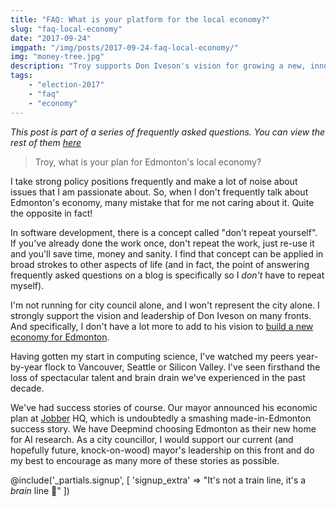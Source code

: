 ```yaml
---
title: "FAQ: What is your platform for the local economy?"
slug: "faq-local-economy"
date: "2017-09-24"
imgpath: "/img/posts/2017-09-24-faq-local-economy/"
img: "money-tree.jpg"
description: "Troy supports Don Iveson's vision for growing a new, innovative local economy"
tags: 
    - "election-2017"
    - "faq"
    - "economy"
---
```


*This post is part of a series of frequently asked questions. You can view the rest of them [here](/faq)*

> Troy, what is your plan for Edmonton's local economy?

I take strong policy positions frequently and make a lot of noise about issues that I am passionate about. So, when I
don't frequently talk about Edmonton's economy, many mistake that for me not caring about it. Quite the opposite in fact!

In software development, there is a concept called "don't repeat yourself". If you've already done the work once, don't
repeat the work, just re-use it and you'll save time, money and sanity. I find that concept can be applied in broad strokes
to other aspects of life (and in fact, the point of answering frequently asked questions on a blog is specifically so I *don't* have
to repeat myself).

I'm not running for city council alone, and I won't represent the city alone. I strongly support the vision and leadership
of Don Iveson on many fronts. And specifically, I don't have a lot more to add to his vision to [build a new economy for Edmonton](https://doniveson.ca/2017/09/19/lets-build-new-economic-future-edmonton/).

Having gotten my start in computing science, I've watched my peers year-by-year flock to Vancouver, Seattle or Silicon Valley. I've seen firsthand
the loss of spectacular talent and brain drain we've experienced in the past decade.

We've had success stories of course. Our mayor announced his economic plan at [Jobber](https://getjobber.com/) HQ, which
is undoubtedly a smashing made-in-Edmonton success story. We have Deepmind choosing Edmonton as their new home for AI research.
As a city councillor, I would support our current (and hopefully future, knock-on-wood) mayor's leadership on this front
and do my best to encourage as many more of these stories as possible.

@include('_partials.signup', [ 'signup_extra' => "It's not a train line, it's a <em>brain</em> line 🤦" ])
